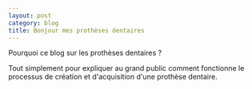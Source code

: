 ```yaml
---
layout: post
category: blog
title: Bonjour mes prothèses dentaires
---
```


Pourquoi ce blog sur les prothèses dentaires ? 

Tout simplement pour expliquer au grand public comment fonctionne le processus de création et d'acquisition d'une prothèse dentaire. 